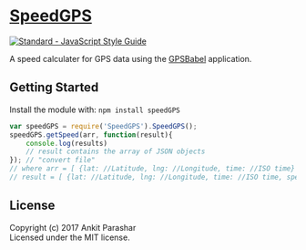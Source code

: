 # [SpeedGPS](https://github.com/ankitiitb1069/SpeedGPS)

[![Standard - JavaScript Style Guide](https://img.shields.io/badge/code%20style-standard-brightgreen.svg)](http://standardjs.com/)


A speed calculater for GPS data using the [GPSBabel](http://www.gpsbabel.org/) application.

## Getting Started
Install the module with: `npm install speedGPS`

```javascript
var speedGPS = require('SpeedGPS').SpeedGPS();
speedGPS.getSpeed(arr, function(result){
    console.log(results)
    // result contains the array of JSON objects
}); // "convert file"
// where arr = [ {lat: //Latitude, lng: //Longitude, time: //ISO time} ]
// result = [ {lat: //Latitude, lng: //Longitude, time: //ISO time, speed: // in m/s}.. ]
```

## License
Copyright (c) 2017 Ankit Parashar  
Licensed under the MIT license.
